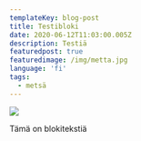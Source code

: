 ```yaml
---
templateKey: blog-post
title: Testibloki
date: 2020-06-12T11:03:00.005Z
description: Testiä
featuredpost: true
featuredimage: /img/metta.jpg
language: 'fi'
tags:
  - metsä
---
```

![](/img/metta.jpg)

Tämä on blokitekstiä